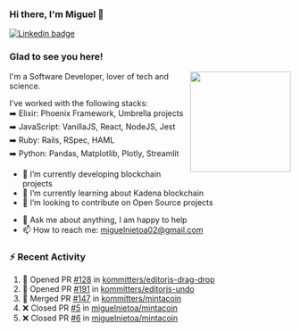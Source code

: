 ### Hi there, I'm Miguel 👋

<a href="https://linkedin.com/in/miguelnietoa/" target="_blank" rel="noopener noreferrer">
  <img src="https://img.shields.io/badge/-LinkedIn-0e76a8?style=flat-square&logo=Linkedin&logoColor=white" alt="Linkedin badge">
</a>
<!-- [![Website Badge](https://img.shields.io/badge/Website-3b5998?style=flat-square&logo=google-chrome&logoColor=white)](#notavailablenow#) 

<img src="https://i.imgur.com/tbrLrt5.gif" width=400 alt="Coding GIF" align="right"/>
-->


### Glad to see you here!
<a href="https://github.com/miguelnietoa"><img src="https://github-readme-stats-git-masterrstaa-rickstaa.vercel.app/api?username=miguelnietoa&show_icons=true&hide_border=true&count_private=true&include_all_commits=true&theme=tokyonight" height="180em" align="right"/></a>
I'm a Software Developer, lover of tech and science. 

I've worked with the following stacks:\
➡️ Elixir: Phoenix Framework, Umbrella projects\
➡️ JavaScript: VanillaJS, React, NodeJS, Jest\
➡️ Ruby: Rails, RSpec, HAML\
➡️ Python: Pandas, Matplotlib, Plotly, Streamlit

- 🔭 I’m currently developing blockchain projects
- 🌱 I’m currently learning about Kadena blockchain
- 👯 I’m looking to contribute on Open Source projects
<!-- 
- 😄 I just finished a Machine Learning course! 
- 🤔 I’m looking for help with ...
-->
- 💬 Ask me about anything, I am happy to help
- 📫 How to reach me: miguelnietoa02@gmail.com


### ⚡ Recent Activity

<!--START_SECTION:activity-->
1. 💪 Opened PR [#128](https://github.com/kommitters/editorjs-drag-drop/pull/128) in [kommitters/editorjs-drag-drop](https://github.com/kommitters/editorjs-drag-drop)
2. 💪 Opened PR [#191](https://github.com/kommitters/editorjs-undo/pull/191) in [kommitters/editorjs-undo](https://github.com/kommitters/editorjs-undo)
3. 🎉 Merged PR [#147](https://github.com/kommitters/mintacoin/pull/147) in [kommitters/mintacoin](https://github.com/kommitters/mintacoin)
4. ❌ Closed PR [#5](https://github.com/miguelnietoa/mintacoin/pull/5) in [miguelnietoa/mintacoin](https://github.com/miguelnietoa/mintacoin)
5. ❌ Closed PR [#6](https://github.com/miguelnietoa/mintacoin/pull/6) in [miguelnietoa/mintacoin](https://github.com/miguelnietoa/mintacoin)
<!--END_SECTION:activity-->
